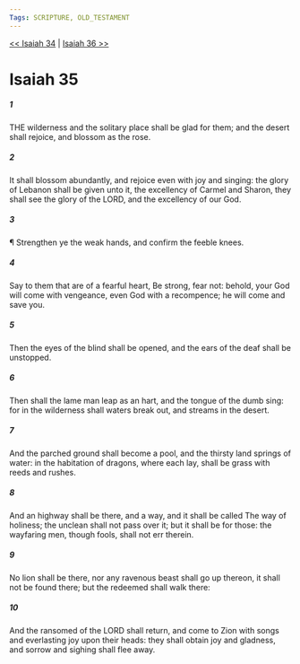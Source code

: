 ```yaml
---
Tags: SCRIPTURE, OLD_TESTAMENT
---
```


[<< Isaiah 34](OLD_TESTAMENT/23_Isaiah/Isaiah_34.md) | [Isaiah 36 >>](OLD_TESTAMENT/23_Isaiah/Isaiah_36.md)

# Isaiah 35

##### 1
 THE wilderness and the solitary place shall be glad for them; and the desert shall rejoice, and blossom as the rose.
##### 2
 It shall blossom abundantly, and rejoice even with joy and singing: the glory of Lebanon shall be given unto it, the excellency of Carmel and Sharon, they shall see the glory of the LORD, and the excellency of our God.
##### 3
 ¶ Strengthen ye the weak hands, and confirm the feeble knees.
##### 4
 Say to them that are of a fearful heart, Be strong, fear not: behold, your God will come with vengeance, even God with a recompence; he will come and save you.
##### 5
 Then the eyes of the blind shall be opened, and the ears of the deaf shall be unstopped.
##### 6
 Then shall the lame man leap as an hart, and the tongue of the dumb sing: for in the wilderness shall waters break out, and streams in the desert.
##### 7
 And the parched ground shall become a pool, and the thirsty land springs of water: in the habitation of dragons, where each lay, shall be grass with reeds and rushes.
##### 8
 And an highway shall be there, and a way, and it shall be called The way of holiness; the unclean shall not pass over it; but it shall be for those: the wayfaring men, though fools, shall not err therein.
##### 9
 No lion shall be there, nor any ravenous beast shall go up thereon, it shall not be found there; but the redeemed shall walk there:
##### 10
 And the ransomed of the LORD shall return, and come to Zion with songs and everlasting joy upon their heads: they shall obtain joy and gladness, and sorrow and sighing shall flee away.
